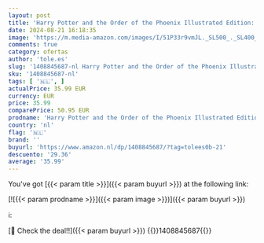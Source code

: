 ```yaml
---
layout: post
title: 'Harry Potter and the Order of the Phoenix Illustrated Edition: J.K. Rowling & Jim Kay - Illustrated Edition'
date: 2024-08-21 16:18:35
image: 'https://m.media-amazon.com/images/I/51P33r9vmJL._SL500_._SL400_.jpg'
comments: true
category: ofertas
author: 'tole.es'
slug: '1408845687-nl Harry Potter and the Order of the Phoenix Illustrated...'
sku: '1408845687-nl'
tags: [ '🇳🇱', ]
actualPrice: 35.99 EUR
currency: EUR
price: 35.99
comparePrice: 50.95 EUR
prodname: 'Harry Potter and the Order of the Phoenix Illustrated Edition: J.K. Rowling & Jim Kay - Illustrated Edition'
country: 'nl'
flag: '🇳🇱'
brand: ''
buyurl: 'https://www.amazon.nl/dp/1408845687/?tag=tolees0b-21'
descuento: '29.36'
average: '35.99'
---
```


You've got [{{< param title >}}]({{< param buyurl >}}) at the following link:

[![{{< param prodname >}}]({{< param image >}})]({{< param buyurl >}})

ℹ️:


[🛒 Check the deal!!]({{< param buyurl >}})
{{<world>}}1408845687{{</world>}}

